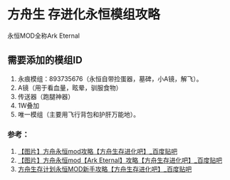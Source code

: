# 方舟生 存进化永恒模组攻略

永恒MOD全称Ark Eternal

## 需要添加的模组ID

1. 永痕模组：893735676（永恒自带捡蛋器，墓碑，小A镜，解飞）。
2. A镜（用于看血量，眩晕，驯服食物）
3. 传送器（跑腿神器）
4. 1W叠加
5. 唯一模组（主要用飞行背包和护肝万能地）。



### 参考：

1. [【图片】方舟永恒mod攻略【方舟生存进化吧】_百度贴吧](https://tieba.baidu.com/p/7261876584)
2. [【图片】方舟永恒mod【Ark Eternal】攻略【方舟生存进化吧】_百度贴吧](https://tieba.baidu.com/p/6549441461)
3. [方舟生存计划永恒MOD新手攻略【方舟生存进化吧】_百度贴吧](https://tieba.baidu.com/p/6434562376?pn=1)
